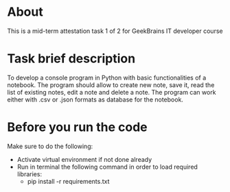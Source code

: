 
# About
This is a mid-term attestation task 1 of 2 for GeekBrains IT developer course

# Task brief description

To develop a console program in Python with basic functionalities of a notebook.
The program should allow to create new note, save it, read the list of existing notes, edit a note and delete a note.
The program can work either with .csv or .json formats as database for the notebook.

# Before you run the code

Make sure to do the following:
- Activate virtual environment if not done already
- Run in terminal the following command in order to load required libraries:
  - pip install -r requirements.txt

